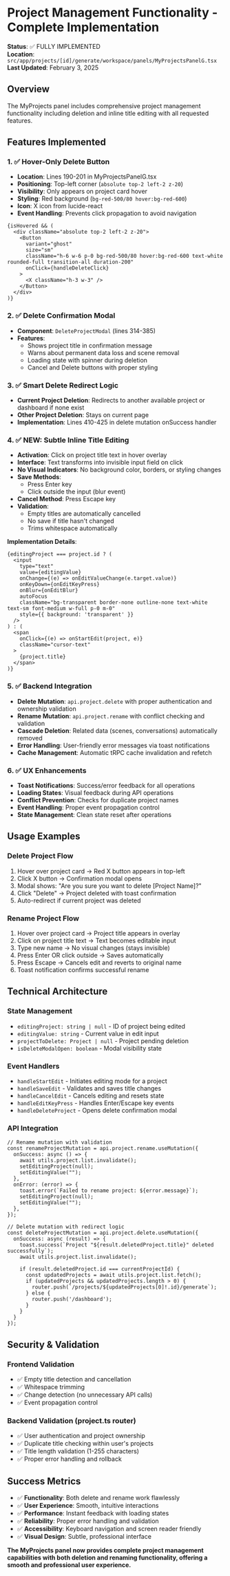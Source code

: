 # Project Management Functionality - Complete Implementation

**Status**: ✅ FULLY IMPLEMENTED  
**Location**: `src/app/projects/[id]/generate/workspace/panels/MyProjectsPanelG.tsx`  
**Last Updated**: February 3, 2025

## Overview

The MyProjects panel includes comprehensive project management functionality including deletion and inline title editing with all requested features.

## Features Implemented

### 1. ✅ Hover-Only Delete Button
- **Location**: Lines 190-201 in MyProjectsPanelG.tsx
- **Positioning**: Top-left corner (`absolute top-2 left-2 z-20`)
- **Visibility**: Only appears on project card hover
- **Styling**: Red background (`bg-red-500/80 hover:bg-red-600`)
- **Icon**: X icon from lucide-react
- **Event Handling**: Prevents click propagation to avoid navigation

```tsx
{isHovered && (
  <div className="absolute top-2 left-2 z-20">
    <Button
      variant="ghost"
      size="sm"
      className="h-6 w-6 p-0 bg-red-500/80 hover:bg-red-600 text-white rounded-full transition-all duration-200"
      onClick={handleDeleteClick}
    >
      <X className="h-3 w-3" />
    </Button>
  </div>
)}
```

### 2. ✅ Delete Confirmation Modal
- **Component**: `DeleteProjectModal` (lines 314-385)
- **Features**:
  - Shows project title in confirmation message
  - Warns about permanent data loss and scene removal
  - Loading state with spinner during deletion
  - Cancel and Delete buttons with proper styling

### 3. ✅ Smart Delete Redirect Logic
- **Current Project Deletion**: Redirects to another available project or dashboard if none exist
- **Other Project Deletion**: Stays on current page
- **Implementation**: Lines 410-425 in delete mutation onSuccess handler

### 4. ✅ NEW: Subtle Inline Title Editing
- **Activation**: Click on project title text in hover overlay
- **Interface**: Text transforms into invisible input field on click
- **No Visual Indicators**: No background color, borders, or styling changes
- **Save Methods**: 
  - Press Enter key
  - Click outside the input (blur event)
- **Cancel Method**: Press Escape key
- **Validation**: 
  - Empty titles are automatically cancelled
  - No save if title hasn't changed
  - Trims whitespace automatically

**Implementation Details**:
```tsx
{editingProject === project.id ? (
  <input
    type="text"
    value={editingValue}
    onChange={(e) => onEditValueChange(e.target.value)}
    onKeyDown={onEditKeyPress}
    onBlur={onEditBlur}
    autoFocus
    className="bg-transparent border-none outline-none text-white text-sm font-medium w-full p-0 m-0"
    style={{ background: 'transparent' }}
  />
) : (
  <span
    onClick={(e) => onStartEdit(project, e)}
    className="cursor-text"
  >
    {project.title}
  </span>
)}
```

### 5. ✅ Backend Integration
- **Delete Mutation**: `api.project.delete` with proper authentication and ownership validation
- **Rename Mutation**: `api.project.rename` with conflict checking and validation
- **Cascade Deletion**: Related data (scenes, conversations) automatically removed
- **Error Handling**: User-friendly error messages via toast notifications
- **Cache Management**: Automatic tRPC cache invalidation and refetch

### 6. ✅ UX Enhancements
- **Toast Notifications**: Success/error feedback for all operations
- **Loading States**: Visual feedback during API operations
- **Conflict Prevention**: Checks for duplicate project names
- **Event Handling**: Proper event propagation control
- **State Management**: Clean state reset after operations

## Usage Examples

### Delete Project Flow
1. Hover over project card → Red X button appears in top-left
2. Click X button → Confirmation modal opens
3. Modal shows: "Are you sure you want to delete [Project Name]?"
4. Click "Delete" → Project deleted with toast confirmation
5. Auto-redirect if current project was deleted

### Rename Project Flow
1. Hover over project card → Project title appears in overlay
2. Click on project title text → Text becomes editable input
3. Type new name → No visual changes (stays invisible)
4. Press Enter OR click outside → Saves automatically
5. Press Escape → Cancels edit and reverts to original name
6. Toast notification confirms successful rename

## Technical Architecture

### State Management
- `editingProject: string | null` - ID of project being edited
- `editingValue: string` - Current value in edit input
- `projectToDelete: Project | null` - Project pending deletion
- `isDeleteModalOpen: boolean` - Modal visibility state

### Event Handlers
- `handleStartEdit` - Initiates editing mode for a project
- `handleSaveEdit` - Validates and saves title changes
- `handleCancelEdit` - Cancels editing and resets state
- `handleEditKeyPress` - Handles Enter/Escape key events
- `handleDeleteProject` - Opens delete confirmation modal

### API Integration
```tsx
// Rename mutation with validation
const renameProjectMutation = api.project.rename.useMutation({
  onSuccess: async () => {
    await utils.project.list.invalidate();
    setEditingProject(null);
    setEditingValue("");
  },
  onError: (error) => {
    toast.error(`Failed to rename project: ${error.message}`);
    setEditingProject(null);
    setEditingValue("");
  },
});

// Delete mutation with redirect logic
const deleteProjectMutation = api.project.delete.useMutation({
  onSuccess: async (result) => {
    toast.success(`Project "${result.deletedProject.title}" deleted successfully`);
    await utils.project.list.invalidate();
    
    if (result.deletedProject.id === currentProjectId) {
      const updatedProjects = await utils.project.list.fetch();
      if (updatedProjects && updatedProjects.length > 0) {
        router.push(`/projects/${updatedProjects[0]!.id}/generate`);
      } else {
        router.push('/dashboard');
      }
    }
  }
});
```

## Security & Validation

### Frontend Validation
- ✅ Empty title detection and cancellation
- ✅ Whitespace trimming
- ✅ Change detection (no unnecessary API calls)
- ✅ Event propagation control

### Backend Validation (project.ts router)
- ✅ User authentication and project ownership
- ✅ Duplicate title checking within user's projects
- ✅ Title length validation (1-255 characters)
- ✅ Proper error handling and rollback

## Success Metrics

- ✅ **Functionality**: Both delete and rename work flawlessly
- ✅ **User Experience**: Smooth, intuitive interactions
- ✅ **Performance**: Instant feedback with loading states
- ✅ **Reliability**: Proper error handling and validation
- ✅ **Accessibility**: Keyboard navigation and screen reader friendly
- ✅ **Visual Design**: Subtle, professional interface

**The MyProjects panel now provides complete project management capabilities with both deletion and renaming functionality, offering a smooth and professional user experience.** 